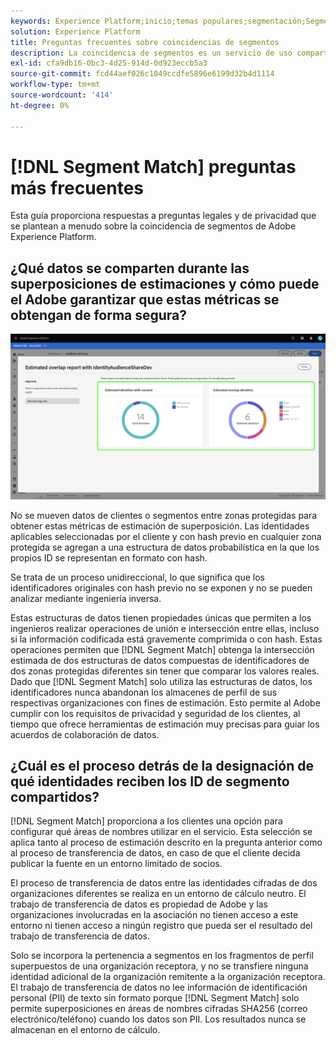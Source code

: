 ```yaml
---
keywords: Experience Platform;inicio;temas populares;segmentación;Segmentación;Coincidencia de segmentos;coincidencia de segmentos
solution: Experience Platform
title: Preguntas frecuentes sobre coincidencias de segmentos
description: La coincidencia de segmentos es un servicio de uso compartido de segmentos en Adobe Experience Platform que permite a dos o más usuarios de Platform intercambiar datos de segmentos de una manera segura, controlada y compatible con la privacidad.
exl-id: cfa9db16-0bc3-4d25-914d-0d923eccb5a3
source-git-commit: fcd44aef026c1049ccdfe5896e6199d32b4d1114
workflow-type: tm+mt
source-wordcount: '414'
ht-degree: 0%

---
```


# [!DNL Segment Match] preguntas más frecuentes

Esta guía proporciona respuestas a preguntas legales y de privacidad que se plantean a menudo sobre la coincidencia de segmentos de Adobe Experience Platform.

## ¿Qué datos se comparten durante las superposiciones de estimaciones y cómo puede el Adobe garantizar que estas métricas se obtengan de forma segura?

![informe-superposición.png](./images/overlap-report.png)

No se mueven datos de clientes o segmentos entre zonas protegidas para obtener estas métricas de estimación de superposición. Las identidades aplicables seleccionadas por el cliente y con hash previo en cualquier zona protegida se agregan a una estructura de datos probabilística en la que los propios ID se representan en formato con hash.

Se trata de un proceso unidireccional, lo que significa que los identificadores originales con hash previo no se exponen y no se pueden analizar mediante ingeniería inversa.

Estas estructuras de datos tienen propiedades únicas que permiten a los ingenieros realizar operaciones de unión e intersección entre ellas, incluso si la información codificada está gravemente comprimida o con hash. Estas operaciones permiten que [!DNL Segment Match] obtenga la intersección estimada de dos estructuras de datos compuestas de identificadores de dos zonas protegidas diferentes sin tener que comparar los valores reales. Dado que [!DNL Segment Match] solo utiliza las estructuras de datos, los identificadores nunca abandonan los almacenes de perfil de sus respectivas organizaciones con fines de estimación. Esto permite al Adobe cumplir con los requisitos de privacidad y seguridad de los clientes, al tiempo que ofrece herramientas de estimación muy precisas para guiar los acuerdos de colaboración de datos.

## ¿Cuál es el proceso detrás de la designación de qué identidades reciben los ID de segmento compartidos?

[!DNL Segment Match] proporciona a los clientes una opción para configurar qué áreas de nombres utilizar en el servicio. Esta selección se aplica tanto al proceso de estimación descrito en la pregunta anterior como al proceso de transferencia de datos, en caso de que el cliente decida publicar la fuente en un entorno limitado de socios.

El proceso de transferencia de datos entre las identidades cifradas de dos organizaciones diferentes se realiza en un entorno de cálculo neutro. El trabajo de transferencia de datos es propiedad de Adobe y las organizaciones involucradas en la asociación no tienen acceso a este entorno ni tienen acceso a ningún registro que pueda ser el resultado del trabajo de transferencia de datos.

Solo se incorpora la pertenencia a segmentos en los fragmentos de perfil superpuestos de una organización receptora, y no se transfiere ninguna identidad adicional de la organización remitente a la organización receptora. El trabajo de transferencia de datos no lee información de identificación personal (PII) de texto sin formato porque [!DNL Segment Match] solo permite superposiciones en áreas de nombres cifradas SHA256 (correo electrónico/teléfono) cuando los datos son PII. Los resultados nunca se almacenan en el entorno de cálculo.
